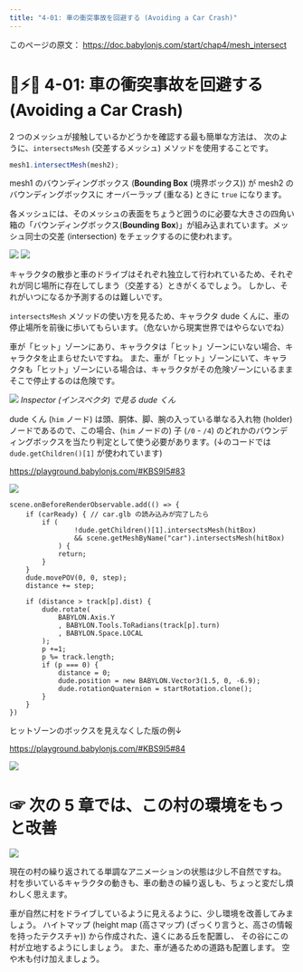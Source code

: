```yaml
---
title: "4-01: 車の衝突事故を回避する (Avoiding a Car Crash)"
---
```


このページの原文： https://doc.babylonjs.com/start/chap4/mesh_intersect

# 🙍⚡🚙 4-01: 車の衝突事故を回避する (Avoiding a Car Crash)

2 つのメッシュが接触しているかどうかを確認する最も簡単な方法は、
次のように、`intersectsMesh` (交差するメッシュ) メソッドを使用することです。

```js
mesh1.intersectMesh(mesh2);
```
mesh1 のバウンディングボックス (**Bounding Box** (境界ボックス)) が
mesh2 のバウンディングボックスに
オーバーラップ (重なる) ときに `true` になります。

各メッシュには、そのメッシュの表面をちょうど囲うのに必要な大きさの四角い箱の「バウンディングボックス(**Bounding Box**)」が組み込まれています。メッシュ同士の交差 (intersection) をチェックするのに使われます。

![](https://doc.babylonjs.com/_next/image?url=%2Fimg%2Fgetstarted%2Fdudebox.png&w=2048&q=75) ![](https://doc.babylonjs.com/_next/image?url=%2Fimg%2Fgetstarted%2Fcarbox.png&w=1080&q=75)

キャラクタの散歩と車のドライブはそれぞれ独立して行われているため、それぞれが同じ場所に存在してしまう（交差する）ときがくるでしょう。
しかし、それがいつになるか予測するのは難しいです。

`intersectsMesh` メソッドの使い方を見るため、キャラクタ dude くんに、車の停止場所を前後に歩いてもらいます。（危ないから現実世界ではやらないでね）

車が「ヒット」ゾーンにあり、キャラクタは「ヒット」ゾーンにいない場合、キャラクタを止まらせたいですね。
また、車が「ヒット」ゾーンにいて、キャラクタも「ヒット」ゾーンにいる場合は、キャラクタがその危険ゾーンにいるままそこで停止するのは危険です。

![](https://storage.googleapis.com/zenn-user-upload/0510ad4e1311-20220403.gif)
*Inspector (インスペクタ) で見る dude くん*

dude くん (`him` ノード) は頭、胴体、脚、腕の入っている単なる入れ物 (holder) ノードであるので、この場合、(`him` ノードの) 子 (`/0` - `/4`) のどれかのバウンディングボックスを当たり判定として使う必要があります。(↓のコードでは `dude.getChildren()[1]` が使われています)


https://playground.babylonjs.com/#KBS9I5#83

![](https://storage.googleapis.com/zenn-user-upload/a2a6fa82e0c6-20220401.gif)

```js:dudeくんの動き
scene.onBeforeRenderObservable.add(() => {
    if (carReady) { // car.glb の読み込みが完了したら
        if (
                !dude.getChildren()[1].intersectsMesh(hitBox) 
                && scene.getMeshByName("car").intersectsMesh(hitBox)
            ) {
            return;
        }
    }
    dude.movePOV(0, 0, step);
    distance += step;
        
    if (distance > track[p].dist) {
        dude.rotate(
            BABYLON.Axis.Y
            , BABYLON.Tools.ToRadians(track[p].turn)
            , BABYLON.Space.LOCAL
        );
        p +=1;
        p %= track.length; 
        if (p === 0) {
            distance = 0;
            dude.position = new BABYLON.Vector3(1.5, 0, -6.9);
            dude.rotationQuaternion = startRotation.clone();
        }
    }
})
```

ヒットゾーンのボックスを見えなくした版の例↓

https://playground.babylonjs.com/#KBS9I5#84

![](https://storage.googleapis.com/zenn-user-upload/203b92fca501-20220403.gif)

# ☞ 次の 5 章では、この村の環境をもっと改善
![](https://storage.googleapis.com/zenn-user-upload/21686c507a08-20220429.png)

現在の村の繰り返されてる単調なアニメーションの状態は少し不自然ですね。
村を歩いているキャラクタの動きも、車の動きの繰り返しも、ちょっと変だし煩わしく思えます。

車が自然に村をドライブしているように見えるように、少し環境を改善してみましょう。
ハイトマップ (height map (高さマップ) (ざっくり言うと、高さの情報を持ったテクスチャ)) から作成された、遠くにある丘を配置し、
その谷にこの村が立地するようにしましょう。
また、車が通るための道路も配置します。
空や木も付け加えましょう。

